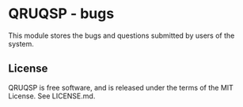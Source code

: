 QRUQSP - bugs
===========================================

This module stores the bugs and questions submitted by users of the system.

License
-------
QRUQSP is free software, and is released under the terms of the MIT License. See LICENSE.md.
